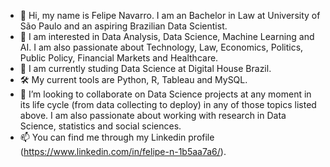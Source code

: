 - 👋 Hi, my name is Felipe Navarro. I am an Bachelor in Law at University of São Paulo and an aspiring Brazilian Data Scientist.
- 👀 I am interested in Data Analysis, Data Science, Machine Learning and AI. I am also passionate about Technology, Law, Economics, Politics, Public Policy, Financial Markets and Healthcare. 
- 🌱 I am currently studing Data Science at Digital House Brazil.
- 🛠 My current tools are Python, R, Tableau and MySQL. 
- 💞️ I’m looking to collaborate on Data Science projects at any moment in its life cycle (from data collecting to deploy) in any of those topics listed above. I am also passionate about working with research in Data Science, statistics and social sciences.
- 📫 You can find me through my Linkedin profile (https://www.linkedin.com/in/felipe-n-1b5aa7a6/). 

<!---
FelipeN494/FelipeN494 is a ✨ special ✨ repository because its `README.md` (this file) appears on your GitHub profile.
You can click the Preview link to take a look at your changes.
--->
